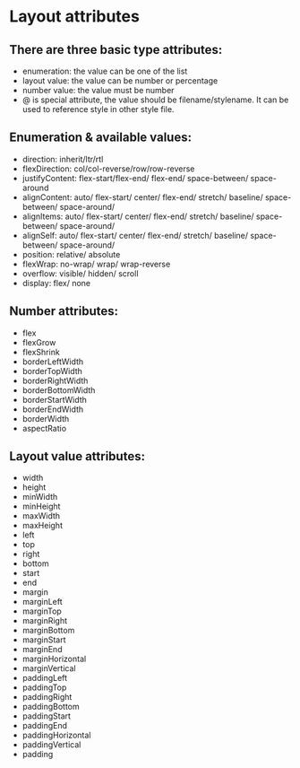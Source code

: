# Layout attributes

## There are three basic type attributes:
* enumeration:  the value can be one of the list
* layout value: the value can be number or percentage
* number value: the value must be number
* @ is special attribute, the value should be filename/stylename. It can be used to reference style in other style file.

## Enumeration & available values:
* direction: inherit/ltr/rtl
* flexDirection: col/col-reverse/row/row-reverse
* justifyContent: flex-start/flex-end/ flex-end/ space-between/ space-around
* alignContent: auto/ flex-start/ center/ flex-end/ stretch/ baseline/ space-between/ space-around/
* alignItems: auto/ flex-start/ center/ flex-end/ stretch/ baseline/ space-between/ space-around/
* alignSelf: auto/ flex-start/ center/ flex-end/ stretch/ baseline/ space-between/ space-around/
* position: relative/ absolute
* flexWrap: no-wrap/ wrap/ wrap-reverse
* overflow: visible/ hidden/ scroll
* display: flex/ none

## Number attributes:
* flex
* flexGrow
* flexShrink
* borderLeftWidth
* borderTopWidth
* borderRightWidth
* borderBottomWidth
* borderStartWidth
* borderEndWidth
* borderWidth
* aspectRatio

## Layout value attributes:
* width
* height
* minWidth
* minHeight
* maxWidth
* maxHeight
* left
* top
* right
* bottom
* start
* end
* margin
* marginLeft
* marginTop
* marginRight
* marginBottom
* marginStart
* marginEnd
* marginHorizontal
* marginVertical
* paddingLeft
* paddingTop
* paddingRight
* paddingBottom
* paddingStart
* paddingEnd
* paddingHorizontal
* paddingVertical
* padding
